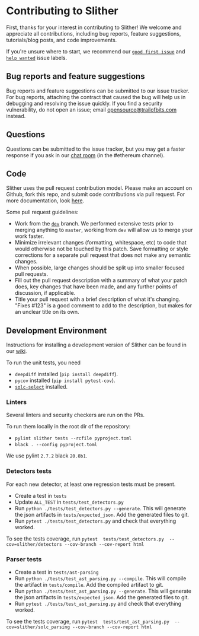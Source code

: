 # Contributing to Slither
First, thanks for your interest in contributing to Slither! We welcome and appreciate all contributions, including bug reports, feature suggestions, tutorials/blog posts, and code improvements.

If you're unsure where to start, we recommend our [`good first issue`](https://github.com/crytic/slither/issues?q=is%3Aissue+is%3Aopen+label%3A%22good+first+issue%22) and [`help wanted`](https://github.com/crytic/slither/issues?q=is%3Aissue+is%3Aopen+label%3A%22help+wanted%22) issue labels.

## Bug reports and feature suggestions
Bug reports and feature suggestions can be submitted to our issue tracker. For bug reports, attaching the contract that caused the bug will help us in debugging and resolving the issue quickly. If you find a security vulnerability, do not open an issue; email opensource@trailofbits.com instead.

## Questions
Questions can be submitted to the issue tracker, but you may get a faster response if you ask in our [chat room](https://empireslacking.herokuapp.com/) (in the #ethereum channel).

## Code
Slither uses the pull request contribution model. Please make an account on Github, fork this repo, and submit code contributions via pull request. For more documentation, look [here](https://guides.github.com/activities/forking/).

Some pull request guidelines:

- Work from the [`dev`](https://github.com/crytic/slither/tree/dev) branch. We performed extensive tests prior to merging anything to `master`, working from `dev` will allow us to merge your work faster.
- Minimize irrelevant changes (formatting, whitespace, etc) to code that would otherwise not be touched by this patch. Save formatting or style corrections for a separate pull request that does not make any semantic changes.
- When possible, large changes should be split up into smaller focused pull requests.
- Fill out the pull request description with a summary of what your patch does, key changes that have been made, and any further points of discussion, if applicable.
- Title your pull request with a brief description of what it's changing. "Fixes #123" is a good comment to add to the description, but makes for an unclear title on its own.

## Development Environment
Instructions for installing a development version of Slither can be found in our [wiki](https://github.com/crytic/slither/wiki/Developer-installation).

To run the unit tests, you need
- `deepdiff` installed (`pip install deepdiff`).
- `pycov` installed (`pip install pytest-cov`).
- [`solc-select`](https://github.com/crytic/solc-select) installed.

### Linters

Several linters and security checkers are run on the PRs.

To run them locally in the root dir of the repository:

- `pylint slither tests --rcfile pyproject.toml`
- `black . --config pyproject.toml`

We use pylint `2.7.2` black `20.8b1`.
### Detectors tests

For each new detector, at least one regression tests must be present.

- Create a test in `tests`
- Update `ALL_TEST` in `tests/test_detectors.py`
- Run `python ./tests/test_detectors.py --generate`. This will generate the json artifacts in `tests/expected_json`. Add the generated files to git.
- Run `pytest ./tests/test_detectors.py` and check that everything worked.

To see the tests coverage, run `pytest  tests/test_detectors.py  --cov=slither/detectors --cov-branch --cov-report html`

### Parser tests
- Create a test in `tests/ast-parsing`
- Run `python ./tests/test_ast_parsing.py --compile`. This will compile the artifact in `tests/compile`. Add the compiled artifact to git.
- Run `python ./tests/test_ast_parsing.py --generate`. This will generate the json artifacts in `tests/expected_json`. Add the generated files to git.
- Run `pytest ./tests/test_ast_parsing.py` and check that everything worked.

To see the tests coverage, run `pytest  tests/test_ast_parsing.py  --cov=slither/solc_parsing --cov-branch --cov-report html`
